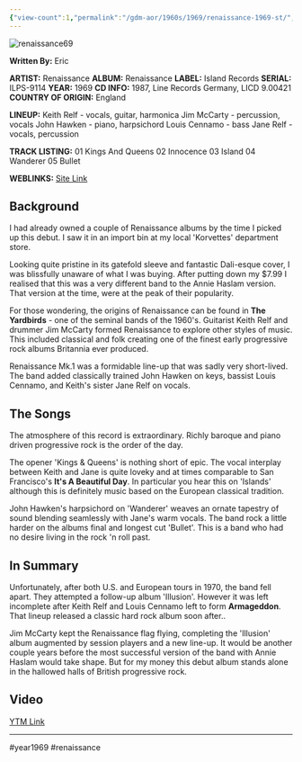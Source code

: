 ```yaml
---
{"view-count":1,"permalink":"/gdm-aor/1960s/1969/renaissance-1969-st/","dg-publish":true,"dgPassFrontmatter":true,"noteIcon":"","created":"2025-07-17T12:43:47.748+12:00","updated":"2025-07-16T13:36:52.707+12:00"}
---
```



<img src="https://i.ibb.co/DD68nRnf/renaissance69.jpg" alt="renaissance69" border="0">

**Written By:** Eric

**ARTIST:** Renaissance
**ALBUM:** Renaissance
**LABEL:** Island Records
**SERIAL:** ILPS-9114
**YEAR:** 1969
**CD INFO:** 1987, Line Records Germany, LICD 9.00421
**COUNTRY OF ORIGIN:** England

**LINEUP:**
Keith Relf - vocals, guitar, harmonica
Jim McCarty - percussion, vocals
John Hawken - piano, harpsichord
Louis Cennamo - bass
Jane Relf - vocals, percussion

**TRACK LISTING:**
01 Kings And Queens
02 Innocence
03 Island
04 Wanderer
05 Bullet

**WEBLINKS:**
[Site Link](http://www.nlightsweb.com)

## Background
I had already owned a couple of Renaissance albums by the time I picked up this debut. I saw it in an import bin at my local 'Korvettes' department store.

Looking quite pristine in its gatefold sleeve and fantastic Dali-esque cover, I was blissfully unaware of what I was buying. After putting down my $7.99 I realised that this was a very different band to the Annie Haslam version. That version at the time, were at the peak of their popularity.

For those wondering, the origins of Renaissance can be found in **The Yardbirds** - one of the seminal bands of the 1960's. Guitarist Keith Relf and drummer Jim McCarty formed Renaissance to explore other styles of music. This included classical and folk creating one of the finest early progressive rock albums Britannia ever produced.

Renaissance Mk.1 was a formidable line-up that was sadly very short-lived. The band added classically trained John Hawken on keys, bassist Louis Cennamo, and Keith's sister Jane Relf on vocals. 

## The Songs
The atmosphere of this record is extraordinary. Richly baroque and piano driven progressive rock is the order of the day. 

The opener 'Kings & Queens' is nothing short of epic. The vocal interplay between Keith and Jane is quite loveky and at times comparable to San Francisco's **It's A Beautiful Day**. In particular you hear this on 'Islands' although this is definitely music based on the European classical tradition.

John Hawken's harpsichord on 'Wanderer' weaves an ornate tapestry of sound blending seamlessly with Jane's warm vocals. The band rock a little harder on the albums final and longest cut 'Bullet'. This is a band who had no desire living in the rock 'n roll past.

## In Summary
Unfortunately, after both U.S. and European tours in 1970, the band fell apart. They attempted a follow-up album 'Illusion'. However it was left incomplete after Keith Relf and Louis Cennamo left to form **Armageddon**. That lineup released a classic hard rock album soon after..

Jim McCarty kept the Renaissance flag flying, completing the 'Illusion' album augmented by session players and a new line-up. It would be another couple years before the most successful version of the band with Annie Haslam would take shape. But for my money this debut album stands alone in the hallowed halls of British progressive rock.

## Video
[YTM Link](https://music.youtube.com/playlist?list=PLi9usGZGVNdQ7gUyTu-hQMPPo051h0Ki1&si=2tYQ9-QLt3dR_dd_)

---

#year1969 #renaissance